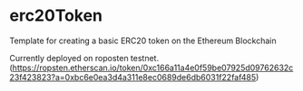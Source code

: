 # erc20Token
Template for creating a basic ERC20 token on the Ethereum Blockchain


Currently deployed on roposten testnet.
(https://ropsten.etherscan.io/token/0xc166a11a4e0f59be07925d09762632c23f423823?a=0xbc6e0ea3d4a311e8ec0689de6db6031f22faf485)

